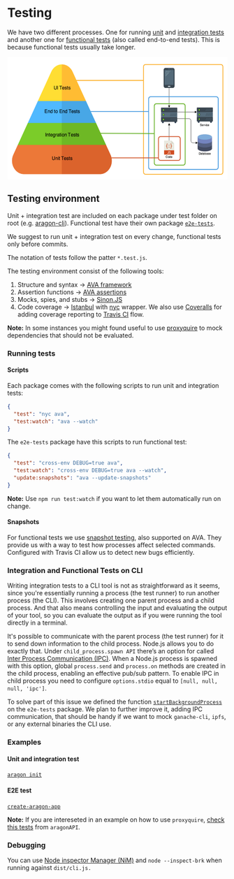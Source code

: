 # Testing

We have two different processes. One for running [unit](https://en.wikipedia.org/wiki/Unit_testing) and [integration tests](https://en.wikipedia.org/wiki/Integration_testing) and another one for [functional tests](https://en.wikipedia.org/wiki/Functional_testing) (also called end-to-end tests). This is because functional tests usually take longer.

<p align="center">
  <img src="/docs/assets/testing-pyramid.png" width="550" height="280">
</p>


## Testing environment

Unit + integration test are included on each package under test folder on root (e.g. [aragon-cli](https://github.com/aragon/aragon-cli/tree/master/packages/aragon-cli/test/)). Functional test have their own package [`e2e-tests`](https://github.com/aragon/aragon-cli/tree/master/packages/e2e-tests).

We suggest to run unit + integration test on every change, functional tests only before commits.

The notation of tests follow the patter `*.test.js`.

The testing environment consist of the following tools:

1. Structure and syntax -> [AVA framework](https://github.com/avajs/ava)
2. Assertion functions -> [AVA assertions](https://github.com/avajs/ava/blob/master/docs/03-assertions.md)
3. Mocks, spies, and stubs -> [Sinon.JS](https://sinonjs.org)
4. Code coverage -> [Istanbul](https://istanbul.js.org) with [nyc](https://github.com/istanbuljs/nyc) wrapper. We also use [Coveralls](https://coveralls.io) for adding coverage reporting to [Travis CI](https://travis-ci.org) flow.

**Note:** In some instances you might found useful to use [proxyquire](https://github.com/thlorenz/proxyquire) to mock dependencies that should not be evaluated.

### Running tests

#### Scripts

Each package comes with the following scripts to run unit and integration tests:

```json
{
  "test": "nyc ava",
  "test:watch": "ava --watch"
}
```

The `e2e-tests` package have this scripts to run functional test:

```json
{
  "test": "cross-env DEBUG=true ava",
  "test:watch": "cross-env DEBUG=true ava --watch",
  "update:snapshots": "ava --update-snapshots"
}
```

**Note:** Use `npm run test:watch` if you want to let them automatically run on change.

#### Snapshots

For functional tests we use [snapshot testing](https://github.com/avajs/ava/blob/master/docs/04-snapshot-testing.md), also supported on AVA. They provide us with a way to test how processes affect selected commands. Configured with Travis CI allow us to detect new bugs efficiently.

### Integration and Functional Tests on CLI

Writing integration tests to a CLI tool is not as straightforward as it seems, since you're essentially running a process (the test runner) to run another process (the CLI). This involves creating one parent process and a child process. And that also means controlling the input and evaluating the output of your tool, so you can evaluate the output as if you were running the tool directly in a terminal.

It's possible to communicate with the parent process (the test runner) for it to send down information to the child process. Node.js allows you to do exactly that. Under `child_process.spawn API` there’s an option for called [Inter Process Communication (IPC)](https://nodejs.org/api/child_process.html#child_process_options_stdio). When a Node.js process is spawned with this option, global `process.send` and `process.on` methods are created in the child process, enabling an effective pub/sub pattern. To enable IPC in child process you need to configure `options.stdio` equal to `[null, null, null, 'ipc']`.

To solve part of this issue we defined the function [`startBackgroundProcess`](https://github.com/aragon/aragon-cli/blob/master/packages/e2e-tests/src/util.js#L8) on the `e2e-tests` package. We plan to further improve it, adding IPC communication, that should be handy if we want to mock `ganache-cli`, `ipfs`, or any external binaries the CLI use.

### Examples

#### Unit and integration test

[`aragon init`](https://github.com/aragon/aragon-cli/blob/master/packages/aragon-cli/test/commands/init.test.js)

#### E2E test

[`create-aragon-app`](https://github.com/aragon/aragon-cli/tree/master/packages/e2e-tests/src/create-aragon-app)

**Note:** If you are intereseted in an example on how to use `proxyquire`, [check this tests](https://github.com/aragon/aragon.js/blob/master/packages/aragon-wrapper/src/index.test.js#L20) from `aragonAPI`.

### Debugging

You can use [Node inspector Manager (NiM)](https://chrome.google.com/webstore/detail/nodejs-v8-inspector-manag/gnhhdgbaldcilmgcpfddgdbkhjohddkj?hl=en) and `node --inspect-brk` when running against `dist/cli.js.`

